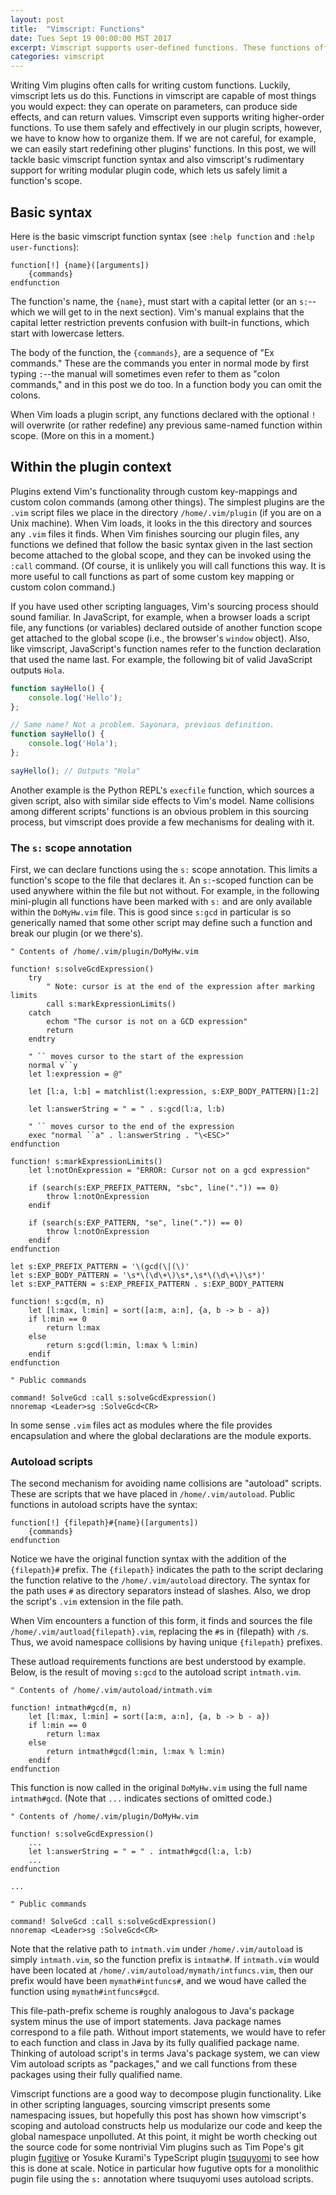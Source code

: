 ```yaml
---
layout: post
title:  "Vimscript: Functions"
date: Tues Sept 19 00:00:00 MST 2017
excerpt: Vimscript supports user-defined functions. These functions offer a way to manage complexity in plugin scripts--just like functions in other programming contexts. This post covers their basic syntax and how to structure them in plugin scripts.
categories: vimscript
---
```


Writing Vim plugins often calls for writing custom functions. Luckily,
vimscript lets us do this. Functions in vimscript are capable of most things
you would expect: they can operate on parameters, can produce side effects, and
can return values. Vimscript even supports writing higher-order functions. To
use them safely and effectively in our plugin scripts, however, we have to know
how to organize them. If we are not careful, for example, we can easily start
redefining other plugins' functions. In this post, we will tackle basic
vimscript function syntax and also vimscript's rudimentary support for writing
modular plugin code, which lets us safely limit a function's scope.

## Basic syntax

Here is the basic vimscript function syntax (see `:help function` and
`:help user-functions`):

```viml
function[!] {name}([arguments])
    {commands}
endfunction
```

The function's name, the `{name}`, must start with a capital letter (or an
`s:`--which we will get to in the next section). Vim's manual explains that the
capital letter restriction prevents confusion with built-in functions, which
start with lowercase letters.

The body of the function, the `{commands}`, are a sequence of "Ex commands."
These are the commands you enter in normal mode by first typing `:`--the manual
will sometimes even refer to them as "colon commands," and in this post we do too.
In a function body you can omit the colons.

When Vim loads a plugin script, any functions declared with the optional `!` will overwrite
(or rather redefine) any previous same-named function within scope. (More on
this in a moment.)

## Within the plugin context

Plugins extend Vim's functionality through custom
key-mappings and custom colon commands (among other things). The simplest
plugins are the `.vim` script files we place in the directory `/home/.vim/plugin`
(if you are on a Unix machine). When Vim loads, it looks in the
this directory and sources any `.vim` files it finds. When Vim
finishes sourcing our plugin files, any functions we defined that follow the
basic syntax given in the last section become attached to the global scope, and
they can be invoked using the `:call` command. (Of course, it is unlikely you
will call functions this way. It is more useful to call functions as part of
some custom key mapping or custom colon command.)

If you have used other scripting languages, Vim's sourcing process should sound
familiar. In JavaScript, for example, when a browser loads a script file, any
functions (or variables) declared outside of another function scope get
attached to the global scope (i.e., the browser's `window` object). Also, like
vimscript, JavaScript's function names refer to the function declaration that
used the name last. For example, the following bit of valid JavaScript outputs
`Hola`.
```javascript
function sayHello() {
    console.log('Hello');
};

// Same name? Not a problem. Sayonara, previous definition.
function sayHello() {
    console.log('Hola');
};

sayHello(); // Outputs "Hola"
```

Another example is the Python REPL's `execfile` function, which sources a given
script, also with similar side effects to Vim's model.  Name
collisions among different scripts' functions is an obvious problem in this sourcing
process, but vimscript does provide a few mechanisms for dealing with it. 

### The `s:` scope annotation 

First, we can declare functions using the `s:` scope annotation. This limits a
function's scope to the file that declares it.  An `s:`-scoped function can be
used anywhere within the file but not without. For example, in the following
mini-plugin all functions have been marked with `s:` and are only available
within the `DoMyHw.vim` file. This is good since `s:gcd` in particular is so
generically named that some other script may define such a function and break
our plugin (or we there's).

```viml
" Contents of /home/.vim/plugin/DoMyHw.vim

function! s:solveGcdExpression()
    try
        " Note: cursor is at the end of the expression after marking limits
        call s:markExpressionLimits()
    catch
        echom "The cursor is not on a GCD expression"
        return
    endtry

    " `` moves cursor to the start of the expression
    normal v``y
    let l:expression = @"

    let [l:a, l:b] = matchlist(l:expression, s:EXP_BODY_PATTERN)[1:2]

    let l:answerString = " = " . s:gcd(l:a, l:b)

    " `` moves cursor to the end of the expression
    exec "normal ``a" . l:answerString . "\<ESC>"
endfunction

function! s:markExpressionLimits()
    let l:notOnExpression = "ERROR: Cursor not on a gcd expression"

    if (search(s:EXP_PREFIX_PATTERN, "sbc", line(".")) == 0)
        throw l:notOnExpression
    endif

    if (search(s:EXP_PATTERN, "se", line(".")) == 0)
        throw l:notOnExpression
    endif
endfunction

let s:EXP_PREFIX_PATTERN = '\(gcd(\|(\)'
let s:EXP_BODY_PATTERN = '\s*\(\d\+\)\s*,\s*\(\d\+\)\s*)'
let s:EXP_PATTERN = s:EXP_PREFIX_PATTERN . s:EXP_BODY_PATTERN

function! s:gcd(m, n)
    let [l:max, l:min] = sort([a:m, a:n], {a, b -> b - a})
    if l:min == 0
        return l:max
    else
        return s:gcd(l:min, l:max % l:min)
    endif
endfunction

" Public commands

command! SolveGcd :call s:solveGcdExpression()
nnoremap <Leader>sg :SolveGcd<CR>
```
In some sense `.vim` files act as modules where the file provides encapsulation
and where the global declarations are the module exports.

### Autoload scripts

The second mechanism for avoiding name collisions are "autoload" scripts. These
are scripts that we have placed in `/home/.vim/autoload`. Public functions in
autoload scripts have the syntax:

```viml
function[!] {filepath}#{name}([arguments])
    {commands}
endfunction
```

Notice we have the original function syntax with the addition of the `{filepath}#` prefix.
The `{filepath}` indicates the path to the script declaring the function
relative to the `/home/.vim/autoload` directory. The syntax for the path uses
`#` as directory separators instead of slashes. Also, we drop the script's
`.vim` extension in the file path.

When Vim encounters a function of this form, it finds and sources the file
`/home/.vim/autload{filepath}.vim`, replacing the `#`s in {filepath} with
`/`s. Thus, we avoid namespace collisions by having unique `{filepath}` prefixes.

These autload requirements functions are best understood by example. Below, is
the result of moving `s:gcd` to the autoload script `intmath.vim`.

```viml
" Contents of /home/.vim/autoload/intmath.vim

function! intmath#gcd(m, n)
    let [l:max, l:min] = sort([a:m, a:n], {a, b -> b - a})
    if l:min == 0
        return l:max
    else
        return intmath#gcd(l:min, l:max % l:min)
    endif
endfunction
```

This function is now called in the original `DoMyHw.vim` using the full name
`intmath#gcd`. (Note that `...` indicates sections of omitted code.)

```viml
" Contents of /home/.vim/plugin/DoMyHw.vim

function! s:solveGcdExpression()
    ...
    let l:answerString = " = " . intmath#gcd(l:a, l:b)
    ...
endfunction

...

" Public commands

command! SolveGcd :call s:solveGcdExpression()
nnoremap <Leader>sg :SolveGcd<CR>
```

Note that the relative path to `intmath.vim` under `/home/.vim/autoload` is simply
`intmath.vim`, so the function prefix is `intmath#`. If `intmath.vim` would
have been located at `/home/.vim/autoload/mymath/intfuncs.vim`, then our prefix
would have been `mymath#intfuncs#`, and we woud have called the function using
`mymath#intfuncs#gcd`.

This file-path-prefix scheme is roughly analogous to Java's package system
minus the use of import statements. Java package names correspond to a file
path.  Without import statements, we would have to refer to each function and
class in Java by its fully qualified package name. Thinking of autoload
script's in terms Java's package system, we can view Vim autoload scripts as
"packages," and we call functions from these packages using their fully
qualified name.

Vimscript functions are a good way to decompose plugin functionality. Like in
other scripting languages, sourcing vimscript presents some namespacing
issues, but hopefully this post has shown how vimscript's scoping and autoload
constructs help us modularize our code and keep the global namespace
unpolluted. At this point, it might be worth checking out the source code for
some nontrivial Vim plugins such as Tim Pope's git plugin
[fugitive](https://github.com/tpope/vim-fugitive) or Yosuke Kurami's TypeScript
plugin [tsuquyomi](https://github.com/Quramy/tsuquyomi) to see how this is done
at scale. Notice in particular how fugutive opts for a monolithic pugin file using
the `s:` annotation where tsuquyomi uses autoload scripts.

